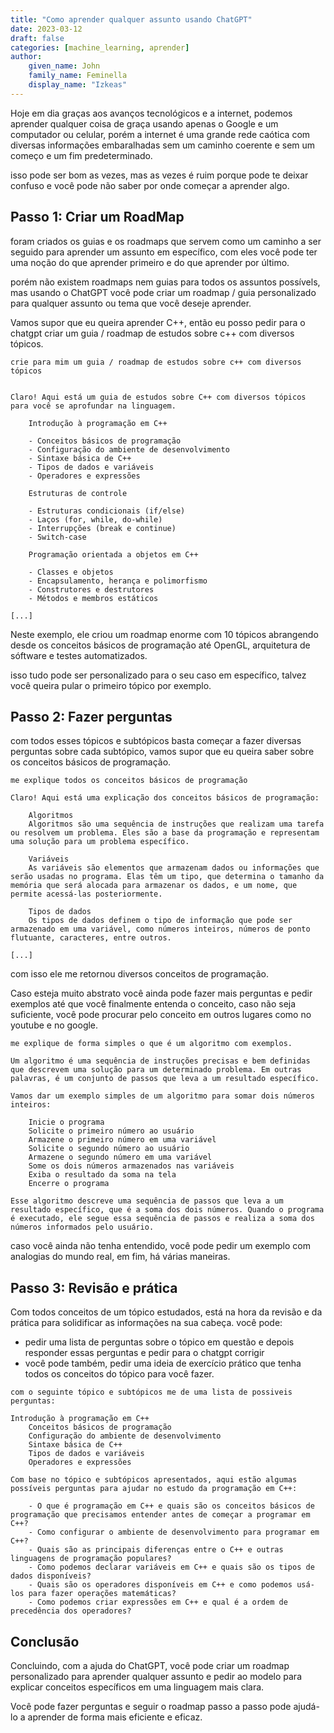 ```yaml
---
title: "Como aprender qualquer assunto usando ChatGPT"
date: 2023-03-12
draft: false
categories: [machine_learning, aprender]
author: 
    given_name: John
    family_name: Feminella
    display_name: "Izkeas"
---
```


Hoje em dia graças aos avanços tecnológicos e a internet, podemos aprender qualquer coisa de graça usando apenas o Google e um computador ou celular, porém a internet é uma grande rede caótica com diversas informações embaralhadas sem um caminho coerente e sem um começo e um fim predeterminado. 

isso pode ser bom as vezes, mas as vezes é ruim porque pode te deixar confuso e você pode não saber por onde começar a aprender algo.


## Passo 1: Criar um RoadMap

foram criados os guias e os roadmaps que servem como um caminho a ser seguido para aprender um assunto em específico, com eles você pode ter uma noção do que aprender primeiro e do que aprender por último.

porém não existem roadmaps nem guias para todos os assuntos possívels, mas usando o ChatGPT você pode criar um roadmap / guia personalizado para qualquer assunto ou tema que você deseje aprender.

Vamos supor que eu queira aprender C++, então eu posso pedir para o chatgpt criar um guia / roadmap de estudos sobre c++ com diversos tópicos.

```pseudo
crie para mim um guia / roadmap de estudos sobre c++ com diversos tópicos
```

```pseudo

Claro! Aqui está um guia de estudos sobre C++ com diversos tópicos para você se aprofundar na linguagem.

    Introdução à programação em C++

    - Conceitos básicos de programação
    - Configuração do ambiente de desenvolvimento
    - Sintaxe básica de C++
    - Tipos de dados e variáveis
    - Operadores e expressões

    Estruturas de controle

    - Estruturas condicionais (if/else)
    - Laços (for, while, do-while)
    - Interrupções (break e continue)
    - Switch-case

    Programação orientada a objetos em C++

    - Classes e objetos
    - Encapsulamento, herança e polimorfismo
    - Construtores e destrutores
    - Métodos e membros estáticos

[...]
```

Neste exemplo, ele criou um roadmap enorme com 10 tópicos abrangendo desde os conceitos básicos de programação até OpenGL, arquitetura de sóftware e testes automatizados. 

isso tudo pode ser personalizado para o seu caso em específico, talvez você queira pular o primeiro tópico por exemplo.

## Passo 2: Fazer perguntas

com todos esses tópicos e subtópicos basta começar a fazer diversas perguntas sobre cada subtópico, vamos supor que eu queira saber sobre os conceitos básicos de programação.

```pseudo
me explique todos os conceitos básicos de programação
```

```pseudo
Claro! Aqui está uma explicação dos conceitos básicos de programação:

    Algoritmos
    Algoritmos são uma sequência de instruções que realizam uma tarefa ou resolvem um problema. Eles são a base da programação e representam uma solução para um problema específico.

    Variáveis
    As variáveis são elementos que armazenam dados ou informações que serão usadas no programa. Elas têm um tipo, que determina o tamanho da memória que será alocada para armazenar os dados, e um nome, que permite acessá-las posteriormente.

    Tipos de dados
    Os tipos de dados definem o tipo de informação que pode ser armazenado em uma variável, como números inteiros, números de ponto flutuante, caracteres, entre outros.

[...]
```

com isso ele me retornou diversos conceitos de programação. 

Caso esteja muito abstrato você ainda pode fazer mais perguntas e pedir exemplos até que você finalmente entenda o conceito, caso não seja suficiente, você pode procurar pelo conceito em outros lugares como no youtube e no google.

```pseudo
me explique de forma simples o que é um algoritmo com exemplos.
```

```pseudo 
Um algoritmo é uma sequência de instruções precisas e bem definidas que descrevem uma solução para um determinado problema. Em outras palavras, é um conjunto de passos que leva a um resultado específico.

Vamos dar um exemplo simples de um algoritmo para somar dois números inteiros:

    Inicie o programa
    Solicite o primeiro número ao usuário
    Armazene o primeiro número em uma variável
    Solicite o segundo número ao usuário
    Armazene o segundo número em uma variável
    Some os dois números armazenados nas variáveis
    Exiba o resultado da soma na tela
    Encerre o programa

Esse algoritmo descreve uma sequência de passos que leva a um resultado específico, que é a soma dos dois números. Quando o programa é executado, ele segue essa sequência de passos e realiza a soma dos números informados pelo usuário.
```

caso você ainda não tenha entendido, você pode pedir um exemplo com analogias do mundo real, em fim, há várias maneiras.

## Passo 3: Revisão e prática

Com todos conceitos de um tópico estudados, está na hora da revisão e da prática para solidificar as informações na sua cabeça. você pode: 

- pedir uma lista de perguntas sobre o tópico em questão e depois responder essas perguntas e pedir para o chatgpt corrigir
- você pode também, pedir uma ideia de exercício prático que tenha todos os conceitos do tópico para você fazer.

```pseudo
com o seguinte tópico e subtópicos me de uma lista de possiveis perguntas:

Introdução à programação em C++
    Conceitos básicos de programação
    Configuração do ambiente de desenvolvimento
    Sintaxe básica de C++
    Tipos de dados e variáveis
    Operadores e expressões
```

```pseudo
Com base no tópico e subtópicos apresentados, aqui estão algumas possíveis perguntas para ajudar no estudo da programação em C++:

    - O que é programação em C++ e quais são os conceitos básicos de programação que precisamos entender antes de começar a programar em C++?
    - Como configurar o ambiente de desenvolvimento para programar em C++?
    - Quais são as principais diferenças entre o C++ e outras linguagens de programação populares?
    - Como podemos declarar variáveis em C++ e quais são os tipos de dados disponíveis?
    - Quais são os operadores disponíveis em C++ e como podemos usá-los para fazer operações matemáticas?
    - Como podemos criar expressões em C++ e qual é a ordem de precedência dos operadores?
```

## Conclusão

Concluindo, com a ajuda do ChatGPT, você pode criar um roadmap personalizado para aprender qualquer assunto e pedir ao modelo para explicar conceitos específicos em uma linguagem mais clara. 

Você pode fazer perguntas e seguir o roadmap passo a passo pode ajudá-lo a aprender de forma mais eficiente e eficaz.